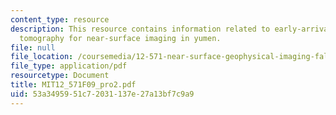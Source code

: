 ```yaml
---
content_type: resource
description: This resource contains information related to early-arrival waveform
  tomography for near-surface imaging in yumen.
file: null
file_location: /coursemedia/12-571-near-surface-geophysical-imaging-fall-2009/53a3495951c72031137e27a13bf7c9a9_MIT12_571F09_pro2.pdf
file_type: application/pdf
resourcetype: Document
title: MIT12_571F09_pro2.pdf
uid: 53a34959-51c7-2031-137e-27a13bf7c9a9
---
```


